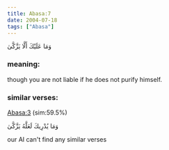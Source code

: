 ```yaml
---
title: Abasa:7
date: 2004-07-18
tags: ["Abasa"]
---
```

وَمَا عَلَيْكَ أَلَّا يَزَّكَّىٰ
### meaning: 
though you are not liable if he does not purify himself.
### similar verses: 

[Abasa:3](/80/3) (sim:59.5%)

وَمَا يُدْرِيكَ لَعَلَّهُ يَزَّكَّىٰ

our AI can't find any similar verses



